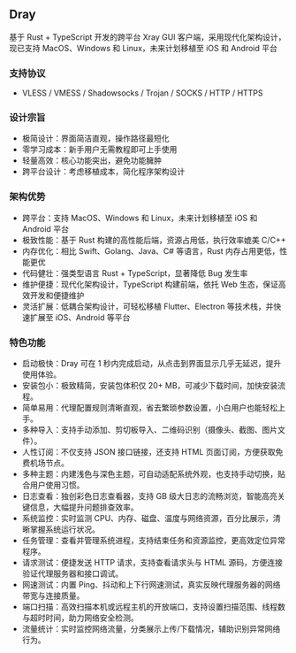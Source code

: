 ## Dray

基于 Rust + TypeScript 开发的跨平台 Xray GUI 客户端，采用现代化架构设计，现已支持 MacOS、Windows 和 Linux，未来计划移植至 iOS 和 Android 平台

### 支持协议

- VLESS / VMESS / Shadowsocks / Trojan / SOCKS / HTTP / HTTPS

### 设计宗旨

- 极简设计：界面简洁直观，操作路径最短化
- 零学习成本：新手用户无需教程即可上手使用
- 轻量高效：核心功能突出，避免功能臃肿
- 跨平台设计：考虑移植成本，简化程序架构设计

### 架构优势

- 跨平台：支持 MacOS、Windows 和 Linux，未来计划移植至 iOS 和 Android 平台
- 极致性能：基于 Rust 构建的高性能后端，资源占用低，执行效率媲美 C/C++
- 内存优化：相比 Swift、Golang、Java、C# 等语言，Rust 内存占用更低，性能更优
- 代码健壮：强类型语言 Rust + TypeScript，显著降低 Bug 发生率
- 维护便捷：现代化架构设计，TypeScript 构建前端，依托 Web 生态，保证高效开发和便捷维护
- 灵活扩展：低耦合架构设计，可轻松移植 Flutter、Electron 等技术栈，并快速扩展至 iOS、Android 等平台

### 特色功能

- 启动极快：Dray 可在 1 秒内完成启动，从点击到界面显示几乎无延迟，提升使用体验。
- 安装包小：极致精简，安装包体积仅 20+ MB，可减少下载时间，加快安装流程。
- 简单易用：代理配置规则清晰直观，省去繁琐参数设置，小白用户也能轻松上手。
- 多种导入：支持手动添加、剪切板导入、二维码识别（摄像头、截图、图片文件）。
- 人性订阅：不仅支持 JSON 接口链接，还支持 HTML 页面订阅，方便获取免费机场节点。
- 多种主题：内建浅色与深色主题，可自动适配系统外观，也支持手动切换，贴合用户使用习惯。
- 日志查看：独创彩色日志查看器，支持 GB 级大日志的流畅浏览，智能高亮关键信息，大幅提升问题排查效率。
- 系统监控：实时监测 CPU、内存、磁盘、温度与网络资源，百分比展示，清晰掌握系统运行状况。
- 任务管理：查看并管理系统进程，支持结束任务和资源监控，更高效定位异常程序。
- 请求测试：便捷发送 HTTP 请求，支持查看请求头与 HTML 源码，方便连接验证代理服务器和接口调试。
- 网速测试：内置 Ping、抖动和上下行网速测试，真实反映代理服务器的网络带宽与连接质量。
- 端口扫描：高效扫描本机或远程主机的开放端口，支持设置扫描范围、线程数与超时时间，助力网络安全检测。
- 流量统计：实时监控网络流量，分类展示上传/下载情况，辅助识别异常网络行为。
